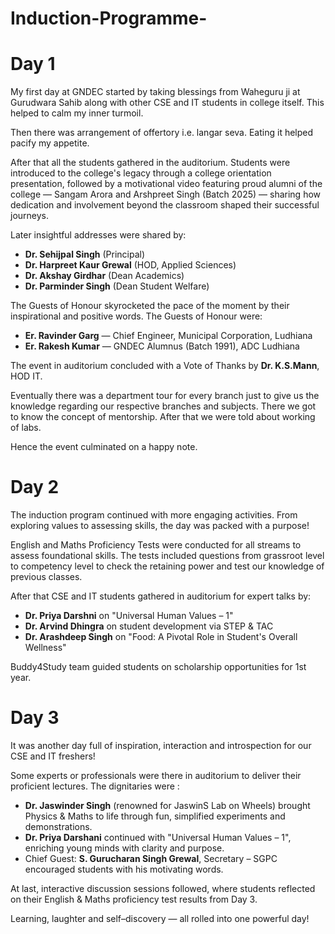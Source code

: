 # Induction-Programme-

# Day 1
My first day at GNDEC started by taking blessings from Waheguru ji at Gurudwara Sahib along with other CSE and IT students in college itself. This helped to calm my inner turmoil.

Then there was arrangement of offertory i.e. langar seva. Eating it helped pacify my appetite. 

After that all the students gathered in the auditorium. Students were introduced to the college's legacy through a college orientation presentation, followed by a motivational video featuring proud alumni of the college — Sangam Arora and Arshpreet Singh (Batch 2025) — sharing how dedication and involvement beyond the classroom shaped their successful journeys.

Later insightful addresses were shared by:
* __Dr. Sehijpal Singh__ (Principal)
* __Dr. Harpreet Kaur Grewal__ (HOD, Applied Sciences)
* __Dr. Akshay Girdhar__ (Dean Academics)
* __Dr. Parminder Singh__ (Dean Student Welfare)

The Guests of Honour skyrocketed the pace of the moment by their inspirational and positive words. The Guests of Honour were: 
* __Er. Ravinder Garg__ — Chief Engineer, Municipal Corporation, Ludhiana
* __Er. Rakesh Kumar__ — GNDEC Alumnus (Batch 1991), ADC Ludhiana

The event in auditorium concluded with a Vote of Thanks by __Dr. K.S.Mann__, HOD IT.

Eventually there was a department tour for every branch just to give us the knowledge regarding our respective branches and subjects. There we got to know the concept of mentorship. After that we were told about working of labs. 

Hence the event culminated on a happy note.


# Day 2
The induction program continued with more engaging activities. From exploring values to assessing skills, the day was packed with a purpose! 

English and Maths Proficiency Tests were conducted for all streams to assess foundational skills. The tests included questions from grassroot level to competency level to check the retaining power and test our knowledge of previous classes. 

After that CSE and IT students gathered in auditorium for expert talks by: 
* __Dr. Priya Darshni__ on "Universal Human Values – 1"
* __Dr. Arvind Dhingra__ on student development via STEP & TAC
* __Dr. Arashdeep Singh__ on "Food: A Pivotal Role in Student's Overall Wellness"

Buddy4Study team guided students on scholarship opportunities for 1st year.


# Day 3
It was another day full of inspiration, interaction and introspection for our CSE and IT freshers!

Some experts or professionals were there in auditorium to deliver their proficient lectures. The dignitaries were : 
* __Dr. Jaswinder Singh__ (renowned for JaswinS Lab on Wheels) brought Physics & Maths to life through fun, simplified experiments and demonstrations.
* __Dr. Priya Darshani__ continued with "Universal Human Values – 1", enriching young minds with clarity and purpose.
* Chief Guest: __S. Gurucharan Singh Grewal__, Secretary – SGPC encouraged students with his motivating words.

At last, interactive discussion sessions followed, where students reflected on their English & Maths proficiency test results from Day 3.

Learning, laughter and self–discovery — all rolled into one powerful day!

